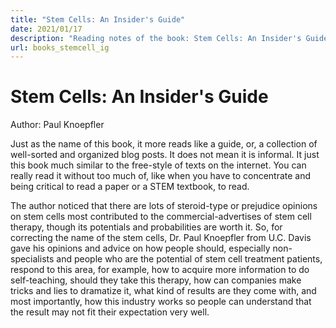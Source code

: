 ```yaml
---
title: "Stem Cells: An Insider's Guide"
date: 2021/01/17
description: "Reading notes of the book: Stem Cells: An Insider's Guide"
url: books_stemcell_ig
---
```


# Stem Cells: An Insider's Guide
Author: Paul Knoepfler

Just as the name of this book, it more reads like a guide, or, a collection of well-sorted and organized blog posts. It does not mean it is informal. It just this book much similar to the free-style of texts on the internet. You can really read it without too much of, like when you have to concentrate and being critical to read a paper or a STEM textbook, to read.

The author noticed that there are lots of steroid-type or prejudice opinions on stem cells most contributed to the commercial-advertises of stem cell therapy, though its potentials and probabilities are worth it. So, for correcting the name of the stem cells, Dr. Paul Knoepfler from U.C. Davis gave his opinions and advice on how people should, especially non-specialists and people who are the potential of stem cell treatment patients, respond to this area, for example, how to acquire more information to do self-teaching, should they take this therapy, how can companies make tricks and lies to dramatize it, what kind of results are they come with, and most importantly, how this industry works so people can understand that the result may not fit their expectation very well.
